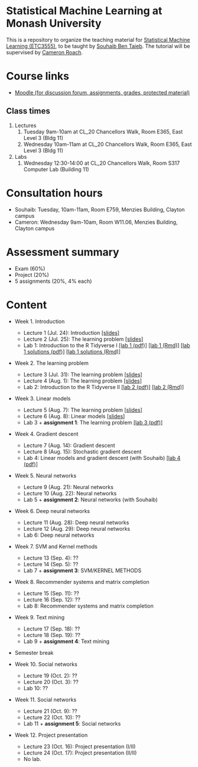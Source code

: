 # Statistical Machine Learning at Monash University
This is a repository to organize the teaching material for [Statistical Machine Learning (ETC3555)](http://www.monash.edu/pubs/2018handbooks/units/ETC3555.html), to be taught by [Souhaib Ben Taieb](http://www.souhaib-bentaieb.com). The tutorial will be supervised by [Cameron Roach](https://www.linkedin.com/in/cameron-roach-00873b69/).

# Course links

- [Moodle (for discussion forum, assignments, grades, protected material)](https://moodle.vle.monash.edu/course/view.php?id=45443)

## Class times
1. Lectures
	1. Tuesday 9am-10am at CL_20 Chancellors Walk, Room E365, East Level 3 (Bldg 11)
	2. Wednesday 10am-11am at CL_20 Chancellors Walk, Room E365, East Level 3 (Bldg 11)
2. Labs
	1. Wednesday 12:30-14:00 at CL_20 Chancellors Walk, Room S317 Computer Lab (Building 11)

	
# Consultation hours

- Souhaib: Tuesday, 10am-11am, Room E759, Menzies Building, Clayton campus
- Cameron: Wednesday 9am-10am, Room W11.06, Menzies Building, Clayton campus

# Assessment summary

- Exam (60%)
- Project (20%)
- 5 assignments (20%, 4% each)


# Content

- Week 1. Introduction 
	- Lecture 1 (Jul. 24): Introduction [[slides]](lectures/week1/introduction.pdf)
	- Lecture 2 (Jul. 25): The learning problem [[slides]](lectures/week1/learning.pdf)
	- Lab 1: Introduction to the R Tidyverse I [[lab 1 (pdf)]](labs/lab01/lab01.pdf) [[lab 1 (Rmd)]](labs/lab01/lab01.Rmd) [[lab 1 solutions (pdf)]](labs/lab01/lab01-solutions.pdf) [[lab 1 solutions (Rmd)]](labs/lab01/lab01-solutions.Rmd) 

	
- Week 2. The learning problem
	- Lecture 3 (Jul. 31): The learning problem [[slides]](lectures/week2/feasability1.pdf)
	- Lecture 4 (Aug. 1): The learning problem [[slides]](lectures/week2/feasability2.pdf)
	- Lab 2: Introduction to the R Tidyverse II [[lab 2 (pdf)]](labs/lab02/lab02.pdf) [[lab 2 (Rmd)]](labs/lab02/lab02.Rmd)


- Week 3.  Linear models
	- Lecture 5 (Aug. 7): The learning problem [[slides]](lectures/week2/feasability2.pdf)
	- Lecture 6 (Aug. 8): Linear models [[slides]](lectures/week3/linear.pdf)
	- Lab 3 + **assignment 1**: The learning problem [[lab 3 (pdf)]](labs/lab03/lab03.pdf)
	
- Week 4. Gradient descent
	- Lecture 7 (Aug. 14): Gradient descent
	- Lecture 8 (Aug. 15): Stochastic gradient descent
	- Lab 4: Linear models and gradient descent (with Souhaib) [[lab 4 (pdf)]](labs/lab04/lab04.pdf)

	
- Week 5. Neural networks
	- Lecture 9 (Aug. 21): Neural networks
	- Lecture 10 (Aug. 22): Neural networks	
	- Lab 5 + **assignment 2**: Neural networks (with Souhaib)	
		
- Week 6. Deep neural networks
	- Lecture 11 (Aug. 28): Deep neural networks
	- Lecture 12 (Aug. 29): Deep neural networks
	- Lab 6: Deep neural networks
	
- Week 7. SVM and Kernel methods
	- Lecture 13 (Sep. 4): ??
	- Lecture 14 (Sep. 5):  ??
	- Lab 7 + **assignment 3**: SVM/KERNEL METHODS

	
- Week 8. Recommender systems and matrix completion
	- Lecture 15 (Sep. 11): ??
	- Lecture 16 (Sep. 12): ?? 
	- Lab 8: Recommender systems and matrix completion
	
	
- Week 9. Text mining
	- Lecture 17 (Sep. 18): ??
	- Lecture 18 (Sep. 19): ?? 
	- Lab 9 + **assignment 4**: Text mining


- Semester break

- Week 10. Social networks
	- Lecture 19 (Oct. 2): ??
	- Lecture 20 (Oct. 3):  ??
	- Lab 10:   ??
	
	
- Week 11. Social networks
	- Lecture 21 (Oct. 9): ??
	-  Lecture 22 (Oct. 10): ??
	- Lab 11 + **assignment 5**: Social networks
	
	
- Week 12. Project presentation
	- Lecture 23 (Oct. 16): Project presentation (I/II)
	- Lecture 24 (Oct. 17): Project presentation (II/II)
	- No lab.



	
